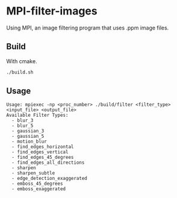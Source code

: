# MPI-filter-images

Using MPI, an image filtering program that uses .ppm image files.
## Build

With cmake.
```bash
./build.sh
```

## Usage
```
Usage: mpiexec -np <proc_number> ./build/filter <filter_type> <input_file> <output_file>
Available Filter Types:
  - blur_3
  - blur_5
  - gaussian_3
  - gaussian_5
  - motion_blur
  - find_edges_horizontal
  - find_edges_vertical
  - find_edges_45_degrees
  - find_edges_all_directions
  - sharpen
  - sharpen_subtle
  - edge_detection_exaggerated
  - emboss_45_degrees
  - emboss_exaggerated